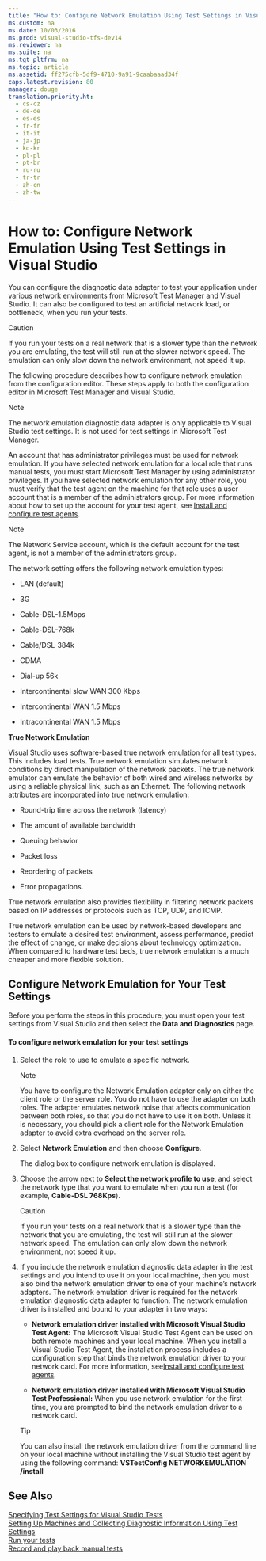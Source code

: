 ```yaml
---
title: "How to: Configure Network Emulation Using Test Settings in Visual Studio"
ms.custom: na
ms.date: 10/03/2016
ms.prod: visual-studio-tfs-dev14
ms.reviewer: na
ms.suite: na
ms.tgt_pltfrm: na
ms.topic: article
ms.assetid: ff275cfb-5df9-4710-9a91-9caabaaad34f
caps.latest.revision: 80
manager: douge
translation.priority.ht: 
  - cs-cz
  - de-de
  - es-es
  - fr-fr
  - it-it
  - ja-jp
  - ko-kr
  - pl-pl
  - pt-br
  - ru-ru
  - tr-tr
  - zh-cn
  - zh-tw
---
```

# How to: Configure Network Emulation Using Test Settings in Visual Studio
You can configure the diagnostic data adapter to test your application under various network environments from Microsoft Test Manager and Visual Studio. It can also be configured to test an artificial network load, or bottleneck, when you run your tests.  
  
> [!CAUTION]
>  If you run your tests on a real network that is a slower type than the network you are emulating, the test will still run at the slower network speed. The emulation can only slow down the network environment, not speed it up.  
  
 The following procedure describes how to configure network emulation from the configuration editor. These steps apply to both the configuration editor in Microsoft Test Manager and Visual Studio.  
  
> [!NOTE]
>  The network emulation diagnostic data adapter is only applicable to Visual Studio test settings. It is not used for test settings in Microsoft Test Manager.  
  
 An account that has administrator privileges must be used for network emulation. If you have selected network emulation for a local role that runs manual tests, you must start Microsoft Test Manager by using administrator privileges. If you have selected network emulation for any other role, you must verify that the test agent on the machine for that role uses a user account that is a member of the administrators group. For more information about how to set up the account for your test agent, see [Install and configure test agents](../dv_TeamTestALM/Install-and-configure-test-agents.md).  
  
> [!NOTE]
>  The Network Service account, which is the default account for the test agent, is not a member of the administrators group.  
  
 The network setting offers the following network emulation types:  
  
-   LAN (default)  
  
-   3G  
  
-   Cable-DSL-1.5Mbps  
  
-   Cable-DSL-768k  
  
-   Cable/DSL-384k  
  
-   CDMA  
  
-   Dial-up 56k  
  
-   Intercontinental slow WAN 300 Kbps  
  
-   Intercontinental WAN 1.5 Mbps  
  
-   Intracontinental WAN 1.5 Mbps  
  
 **True Network Emulation**  
  
 Visual Studio uses software-based true network emulation for all test types. This includes load tests. True network emulation simulates network conditions by direct manipulation of the network packets. The true network emulator can emulate the behavior of both wired and wireless networks by using a reliable physical link, such as an Ethernet. The following network attributes are incorporated into true network emulation:  
  
-   Round-trip time across the network (latency)  
  
-   The amount of available bandwidth  
  
-   Queuing behavior  
  
-   Packet loss  
  
-   Reordering of packets  
  
-   Error propagations.  
  
 True network emulation also provides flexibility in filtering network packets based on IP addresses or protocols such as TCP, UDP, and ICMP.  
  
 True network emulation can be used by network-based developers and testers to emulate a desired test environment, assess performance, predict the effect of change, or make decisions about technology optimization. When compared to hardware test beds, true network emulation is a much cheaper and more flexible solution.  
  
## Configure Network Emulation for Your Test Settings  
 Before you perform the steps in this procedure, you must open your test settings from Visual Studio and then select the **Data and Diagnostics** page.  
  
#### To configure network emulation for your test settings  
  
1.  Select the role to use to emulate a specific network.  
  
    > [!NOTE]
    >  You have to configure the Network Emulation adapter only on either the client role or the server role. You do not have to use the adapter on both roles. The adapter emulates network noise that affects communication between both roles, so that you do not have to use it on both. Unless it is necessary, you should pick a client role for the Network Emulation adapter to avoid extra overhead on the server role.  
  
2.  Select **Network Emulation** and then choose **Configure**.  
  
     The dialog box to configure network emulation is displayed.  
  
3.  Choose the arrow next to **Select the network profile to use**, and select the network type that you want to emulate when you run a test (for example, **Cable-DSL 768Kps**).  
  
    > [!CAUTION]
    >  If you run your tests on a real network that is a slower type than the network that you are emulating, the test will still run at the slower network speed. The emulation can only slow down the network environment, not speed it up.  
  
4.  If you include the network emulation diagnostic data adapter in the test settings and you intend to use it on your local machine, then you must also bind the network emulation driver to one of your machine’s network adapters. The network emulation driver is required for the network emulation diagnostic data adapter to function. The network emulation driver is installed and bound to your adapter in two ways:  
  
    -   **Network emulation driver installed with Microsoft Visual Studio Test Agent:** The Microsoft Visual Studio Test Agent can be used on both remote machines and your local machine. When you install a Visual Studio Test Agent, the installation process includes a configuration step that binds the network emulation driver to your network card. For more information, see[Install and configure test agents](../dv_TeamTestALM/Install-and-configure-test-agents.md).  
  
    -   **Network emulation driver installed with Microsoft Visual Studio Test Professional:** When you use network emulation for the first time, you are prompted to bind the network emulation driver to a network card.  
  
    > [!TIP]
    >  You can also install the network emulation driver from the command line on your local machine without installing the Visual Studio test agent by using the following command: **VSTestConfig NETWORKEMULATION /install**  
  
## See Also  
 [Specifying Test Settings for Visual Studio Tests](../dv_TeamTestALM/Specifying-Test-Settings-for-Visual-Studio-Tests.md)   
 [Setting Up Machines and Collecting Diagnostic Information Using Test Settings](../dv_TeamTestALM/Setting-Up-Machines-and-Collecting-Diagnostic-Information-Using-Test-Settings.md)   
 [Run your tests](../dv_TeamTestALM/Running-manual-tests-using-the-web-portal.md)   
 [Record and play back manual tests](../dv_TeamTestALM/Record-and-play-back-manual-tests.md)